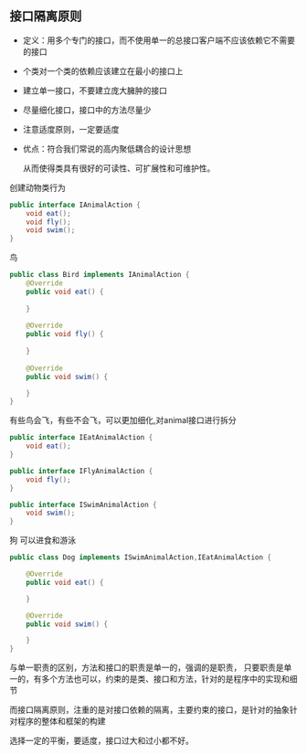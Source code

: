 ## 接口隔离原则

* 定义：用多个专门的接口，而不使用单一的总接口客户端不应该依赖它不需要的接口

* 个类对一个类的依赖应该建立在最小的接口上

* 建立单一接口，不要建立庞大臃肿的接口

* 尽量细化接口，接口中的方法尽量少

* 注意适度原则，一定要适度

* 优点：符合我们常说的高内聚低耦合的设计思想

  从而使得类具有很好的可读性、可扩展性和可维护性。

创建动物类行为

```java
public interface IAnimalAction {
    void eat();
    void fly();
    void swim();
}
```

鸟

```java
public class Bird implements IAnimalAction {
    @Override
    public void eat() {
        
    }
    
    @Override
    public void fly() {
        
    }
    
    @Override
    public void swim() {

    }
}
```

有些鸟会飞，有些不会飞，可以更加细化,对animal接口进行拆分

```java
public interface IEatAnimalAction {
    void eat();
}
```

```java
public interface IFlyAnimalAction {
    void fly();
}
```

```java
public interface ISwimAnimalAction {
    void swim();
}
```

狗 可以进食和游泳

```java
public class Dog implements ISwimAnimalAction,IEatAnimalAction {

    @Override
    public void eat() {

    }

    @Override
    public void swim() {

    }
}
```



与单一职责的区别，方法和接口的职责是单一的，强调的是职责， 只要职责是单一的，有多个方法也可以，约束的是类、接口和方法，针对的是程序中的实现和细节

而接口隔离原则，注重的是对接口依赖的隔离，主要约束的接口，是针对的抽象针对程序的整体和框架的构建

选择一定的平衡，要适度，接口过大和过小都不好。